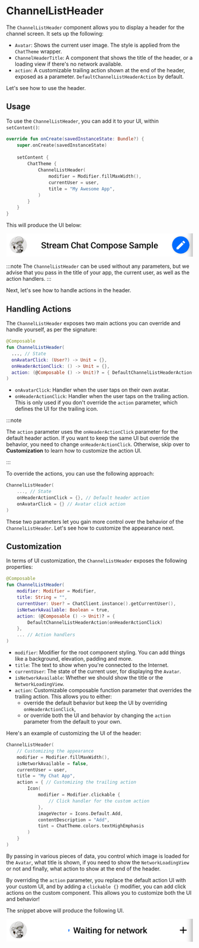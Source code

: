 # ChannelListHeader

The `ChannelListHeader` component allows you to display a header for the channel screen. It sets up the following:

* `Avatar`: Shows the current user image. The style is applied from the `ChatTheme` wrapper. <!-- TODO WIP PAGE -->
* `ChannelHeaderTitle`: A component that shows the title of the header, or a loading view if there's no network available.
* `action`: A customizable trailing action shown at the end of the header, exposed as a parameter.  `DefaultChannelListHeaderAction` by default.

Let's see how to use the header.

## Usage

To use the `ChannelListHeader`, you can add it to your UI, within `setContent()`:

```kotlin
override fun onCreate(savedInstanceState: Bundle?) {
    super.onCreate(savedInstanceState)
        
    setContent {
        ChatTheme {
            ChannelListHeader(
                modifier = Modifier.fillMaxWidth(),
                currentUser = user,
                title = "My Awesome App",
            )
        }
    }
}
```

This will produce the UI below:

![The ChannelListHeader Component](../../assets/compose_default_channel_list_header_component.png)

:::note 
The `ChannelListHeader` can be used without any parameters, but we advise that you pass in the title of your app, the current user, as well as the action handlers.
:::

Next, let's see how to handle actions in the header.

## Handling Actions

The `ChannelListHeader` exposes two main actions you can override and handle yourself, as per the signature:

```kotlin
@Composable
fun ChannelListHeader(
  ..., // State
  onAvatarClick: (User?) -> Unit = {},
  onHeaderActionClick: () -> Unit = {},
  action: (@Composable () -> Unit)? = { DefaultChannelListHeaderAction(onHeaderActionClick) }
)
```

* `onAvatarClick`: Handler when the user taps on their own avatar.
* `onHeaderActionClick`: Handler when the user taps on the trailing action. This is only used if you don't override the `action` parameter, which defines the UI for the trailing icon.

:::note 

The `action` parameter uses the `onHeaderActionClick` parameter for the default header action. If you want to keep the same UI but override the behavior, you need to change `onHeaderActionClick`. Otherwise, skip over to **Customization** to learn how to customize the action UI.

:::

To override the actions, you can use the following approach:

```kotlin
ChannelListHeader(
    ..., // State
    onHeaderActionClick = {}, // Default header action
    onAvatarClick = {} // Avatar click action
)
```

These two parameters let you gain more control over the behavior of the `ChannelListHeader`. Let's see how to customize the appearance next.

## Customization

In terms of UI customization, the `ChannelListHeader` exposes the following properties:

```kotlin
@Composable
fun ChannelListHeader(
    modifier: Modifier = Modifier,
    title: String = "",
    currentUser: User? = ChatClient.instance().getCurrentUser(),
    isNetworkAvailable: Boolean = true,
    action: (@Composable () -> Unit)? = { 
        DefaultChannelListHeaderAction(onHeaderActionClick)
    },
    ... // Action handlers
)
```

* `modifier`: Modifier for the root component styling. You can add things like a background, elevation, padding and more.
* `title`: The text to show when you're connected to the Internet.
* `currentUser`: The state of the current user, for displaying the `Avatar`.
* `isNetworkAvailable`: Whether we should show the title or the `NetworkLoadingView`.
* `action`: Customizable composable function parameter that overrides the trailing action. This allows you to either:
    * override the default behavior but keep the UI by overriding `onHeaderActionClick`,
    * or override both the UI and behavior by changing the `action` parameter from the default to your own.

Here's an example of customizing the UI of the header:

```kotlin
ChannelListHeader(
    // Customizing the appearance
    modifier = Modifier.fillMaxWidth(), 
    isNetworkAvailable = false,
    currentUser = user,
    title = "My Chat App",
    action = { // Customizing the trailing action
        Icon(
            modifier = Modifier.clickable {
                // Click handler for the custom action
            },
            imageVector = Icons.Default.Add,
            contentDescription = "Add",
            tint = ChatTheme.colors.textHighEmphasis
        )
    }
)
```

By passing in various pieces of data, you control which image is loaded for the `Avatar`, what title is shown, if you need to show the `NetworkLoadingView` or not and finally, what action to show at the end of the header. 

By overriding the `action` parameter, you replace the default action UI with your custom UI, and by adding a `clickable {}` modifier, you can add click actions on the custom component. This allows you to customize both the UI and behavior!

The snippet above will produce the following UI.

![The ChannelListHeader Component](../../assets/compose_custom_channel_list_header_component.png)

<!-- TODO WIP PAGE You can also choose to build a completely custom header and integrate with the rest of our components. To learn how to do that, read our [Building Custom Screens](../07-guides/06-building-custom-screens.md) guide. -->
